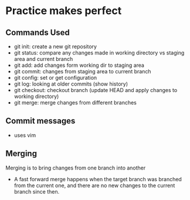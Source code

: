 # Practice makes perfect

## Commands Used

- git init: create a new git repository
- git status: compare any changes made in working directory vs staging area and current branch
- git add: add changes form working dir to staging area
- git commit: changes from staging area to current branch
- git config: set or get configuration
- git log: looking at older commits (show history)
- git checkout: checkout branch (update HEAD and apply changes to working directory)
- git merge: merge changes from different branches

## Commit messages

- uses vim

## Merging

Merging is to bring changes from one branch into another

- A fast forward merge happens when the target branch was branched from the current one, and there are no new changes to the current branch since then.
